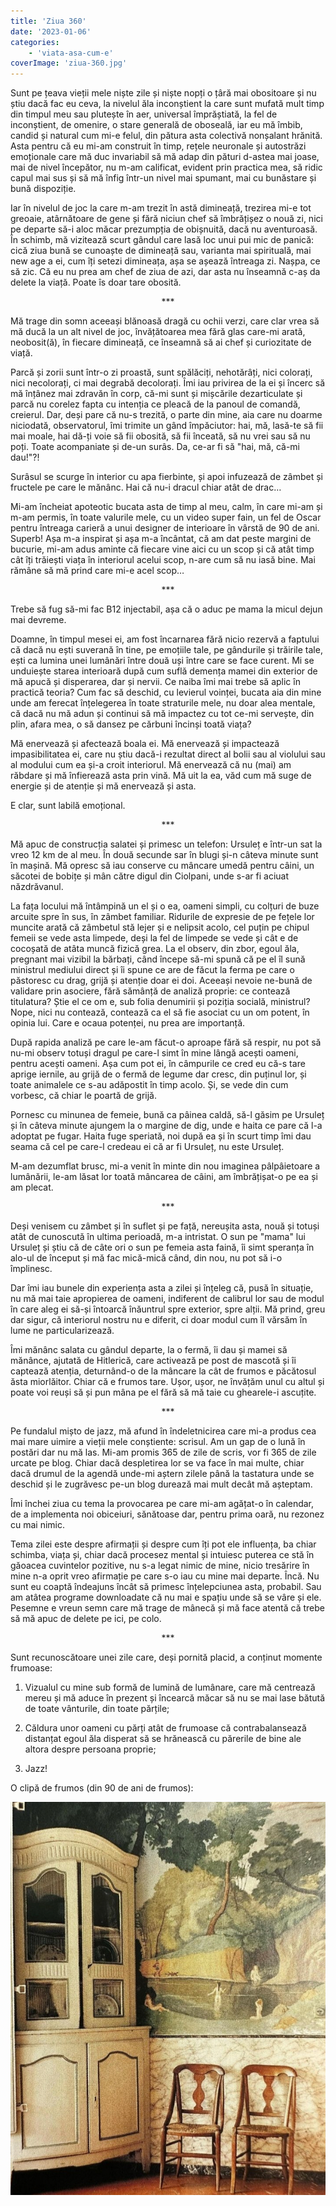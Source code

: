 ```yaml
---
title: 'Ziua 360'
date: '2023-01-06'
categories:
    - 'viata-asa-cum-e'
coverImage: 'ziua-360.jpg'
---
```


Sunt pe țeava vieții mele niște zile și niște nopți o țâră mai obositoare și nu știu dacă fac eu ceva, la nivelul ăla inconștient la care sunt mufată mult timp din timpul meu sau plutește în aer, universal împrăștiată, la fel de inconștient, de omenire, o stare generală de oboseală, iar eu mă îmbib, candid și natural cum mi-e felul, din pătura asta colectivă nonșalant hrănită. Asta pentru că eu mi-am construit în timp, rețele neuronale și autostrăzi emoționale care mă duc invariabil să mă adap din pături d-astea mai joase, mai de nivel începător, nu m-am calificat, evident prin practica mea, să ridic capul mai sus și să mă înfig într-un nivel mai spumant, mai cu bunăstare și bună dispoziție.

Iar în nivelul de joc la care m-am trezit în astă dimineață, trezirea mi-e tot greoaie, atârnătoare de gene și fără niciun chef să îmbrățișez o nouă zi, nici pe departe să-i aloc măcar prezumpția de obișnuită, dacă nu aventuroasă. În schimb, mă vizitează scurt gândul care lasă loc unui pui mic de panică: cică ziua bună se cunoaște de dimineață sau, varianta mai spirituală, mai new age a ei, cum îți setezi dimineața, așa se așează întreaga zi. Nașpa, ce să zic. Că eu nu prea am chef de ziua de azi, dar asta nu înseamnă c-aș da delete la viață. Poate îs doar tare obosită.

<p style="text-align: center;">***</p>

Mă trage din somn aceeași blănoasă dragă cu ochii verzi, care clar vrea să mă ducă la un alt nivel de joc, învățătoarea mea fără glas care-mi arată, neobosit(ă), în fiecare dimineață, ce înseamnă să ai chef și curiozitate de viață.

Parcă și zorii sunt într-o zi proastă, sunt spălăciți, nehotărâți, nici colorați, nici necolorați, ci mai degrabă decolorați. Îmi iau privirea de la ei și încerc să mă înțânez mai zdravăn în corp, că-mi sunt și mișcările dezarticulate și parcă nu corelez fapta cu intenția ce pleacă de la panoul de comandă, creierul. Dar, deși pare că nu-s trezită, o parte din mine, aia care nu doarme niciodată, observatorul, îmi trimite un gând împăciutor: hai, mă, lasă-te să fii mai moale, hai dă-ți voie să fii obosită, să fii înceată, să nu vrei sau să nu poți. Toate acompaniate și de-un surâs. Da, ce-ar fi să "hai, mă, că-mi dau!"?!

Surâsul se scurge în interior cu apa fierbinte, și apoi infuzează de zâmbet și fructele pe care le mănânc. Hai că nu-i dracul chiar atât de drac…

Mi-am încheiat apoteotic bucata asta de timp al meu, calm, în care mi-am și m-am permis, în toate valurile mele, cu un video super fain, un fel de Oscar pentru întreaga carieră a unui designer de interioare în vârstă de 90 de ani. Superb! Așa m-a inspirat și așa m-a încântat, că am dat peste margini de bucurie, mi-am adus aminte că fiecare vine aici cu un scop și că atât timp cât îți trăiești viața în interiorul acelui scop, n-are cum să nu iasă bine. Mai rămâne să mă prind care mi-e acel scop…

<p style="text-align: center;">***</p>

Trebe să fug să-mi fac B12 injectabil, așa că o aduc pe mama la micul dejun mai devreme.

Doamne, în timpul mesei ei, am fost încarnarea fără nicio rezervă a faptului că dacă nu ești suverană în tine, pe emoțiile tale, pe gândurile și trăirile tale, ești ca lumina unei lumânări între două uși între care se face curent. Mi se unduiește starea interioară după cum suflă demența mamei din exterior de mă apucă și disperarea, dar și nervii. Ce naiba îmi mai trebe să aplic în practică teoria? Cum fac să deschid, cu levierul voinței, bucata aia din mine unde am ferecat înțelegerea în toate straturile mele, nu doar alea mentale, că dacă nu mă adun și continui să mă impactez cu tot ce-mi servește, din plin, afara mea, o să dansez pe cărbuni încinși toată viața?

Mă enervează și afectează boala ei. Mă enervează și impactează impasibilitatea ei, care nu știu dacă-i rezultat direct al bolii sau al violului sau al modului cum ea și-a croit interiorul. Mă enervează că nu (mai) am răbdare și mă înfierează asta prin vină. Mă uit la ea, văd cum mă suge de energie și de atenție și mă enervează și asta.

E clar, sunt labilă emoțional.

<p style="text-align: center;">***</p>

Mă apuc de construcția salatei și primesc un telefon: Ursuleț e într-un sat la vreo 12 km de al meu. În două secunde sar în blugi și-n câteva minute sunt în mașină. Mă opresc să iau conserve cu mâncare umedă pentru câini, un săcotei de bobițe și mân către digul din Ciolpani, unde s-ar fi aciuat năzdrăvanul.

La fața locului mă întâmpină un el și o ea, oameni simpli, cu colțuri de buze arcuite spre în sus, în zâmbet familiar. Ridurile de expresie de pe fețele lor muncite arată că zâmbetul stă lejer și e nelipsit acolo, cel puțin pe chipul femeii se vede asta limpede, deși la fel de limpede se vede și cât e de cocoșată de atâta muncă fizică grea. La el observ, din zbor, egoul ăla, pregnant mai vizibil la bărbați, când începe să-mi spună că pe el îl sună ministrul mediului direct și îi spune ce are de făcut la ferma pe care o păstoresc cu drag, grijă și atenție doar ei doi. Aceeași nevoie ne-bună de validare prin asociere, fără sămânță de analiză proprie: ce contează titulatura? Știe el ce om e, sub folia denumirii și poziția socială, ministrul? Nope, nici nu contează, contează ca el să fie asociat cu un om potent, în opinia lui. Care e ocaua potenței, nu prea are importanță.

După rapida analiză pe care le-am făcut-o aproape fără să respir, nu pot să nu-mi observ totuși dragul pe care-l simt în mine lângă acești oameni, pentru acești oameni. Așa cum pot ei, în câmpurile ce cred eu că-s tare aprige iernile, au grijă de o fermă de legume dar cresc, din puținul lor, și toate animalele ce s-au adăpostit în timp acolo. Și, se vede din cum vorbesc, că chiar le poartă de grijă.

Pornesc cu minunea de femeie, bună ca pâinea caldă, să-l găsim pe Ursuleț și în câteva minute ajungem la o margine de dig, unde e haita ce pare că l-a adoptat pe fugar. Haita fuge speriată, noi după ea și în scurt timp îmi dau seama că cel pe care-l credeau ei că ar fi Ursuleț, nu este Ursuleț.

M-am dezumflat brusc, mi-a venit în minte din nou imaginea pâlpâietoare a lumânării, le-am lăsat lor toată mâncarea de câini, am îmbrățișat-o pe ea și am plecat.

<p style="text-align: center;">***</p>

Deși venisem cu zâmbet și în suflet și pe față, nereușita asta, nouă și totuși atât de cunoscută în ultima perioadă, m-a intristat. O sun pe "mama" lui Ursuleț și știu că de câte ori o sun pe femeia asta faină, îi simt speranța în alo-ul de început și mă fac mică-mică când, din nou, nu pot să i-o împlinesc.

Dar îmi iau bunele din experiența asta a zilei și înțeleg că, pusă în situație, nu mă mai taie apropierea de oameni, indiferent de calibrul lor sau de modul în care aleg ei să-și întoarcă înăuntrul spre exterior, spre alții. Mă prind, greu dar sigur, că interiorul nostru nu e diferit, ci doar modul cum îl vărsăm în lume ne particularizează.

Îmi mănânc salata cu gândul departe, la o fermă, îi dau și mamei să mănânce, ajutată de Hitlerică, care activează pe post de mascotă și îi captează atenția, deturnând-o de la mâncare la cât de frumos e păcătosul ăsta miorlăitor. Chiar că e frumos tare. Ușor, ușor, ne învățăm unul cu altul și poate voi reuși să și pun mâna pe el fără să mă taie cu ghearele-i ascuțite.

<p style="text-align: center;">***</p>

Pe fundalul mișto de jazz, mă afund în îndeletnicirea care mi-a produs cea mai mare uimire a vieții mele conștiente: scrisul. Am un gap de o lună în postări dar nu mă las. Mi-am promis 365 de zile de scris, vor fi 365 de zile urcate pe blog. Chiar dacă despletirea lor se va face în mai multe, chiar dacă drumul de la agendă unde-mi aștern zilele până la tastatura unde se deschid și le zugrăvesc pe-un blog durează mai mult decât mă așteptam.

Îmi închei ziua cu tema la provocarea pe care mi-am agățat-o în calendar, de a implementa noi obiceiuri, sănătoase dar, pentru prima oară, nu rezonez cu mai nimic.

Tema zilei este despre afirmații și despre cum îți pot ele influența, ba chiar schimba, viața și, chiar dacă procesez mental și intuiesc puterea ce stă în găoacea cuvintelor pozitive, nu s-a legat nimic de mine, nicio tresărire în mine n-a oprit vreo afirmație pe care s-o iau cu mine mai departe. Încă. Nu sunt eu coaptă îndeajuns încât să primesc înțelepciunea asta, probabil. Sau am atâtea programe downloadate că nu mai e spațiu unde să se vâre și ele. Pesemne e vreun semn care mă trage de mânecă și mă face atentă că trebe să mă apuc de delete pe ici, pe colo.

<p style="text-align: center;">***</p>

Sunt recunoscătoare unei zile care, deși pornită placid, a conținut momente frumoase:

1. Vizualul cu mine sub formă de lumină de lumânare, care mă centrează mereu și mă aduce în prezent și încearcă măcar să nu se mai lase bătută de toate vânturile, din toate părțile;

2. Căldura unor oameni cu părți atât de frumoase că contrabalansează distanțat egoul ăla disperat să se hrănească cu părerile de bine ale altora despre persoana proprie;

3. Jazz!

O clipă de frumos (din 90 de ani de frumos):

![](images/360.jpeg)
